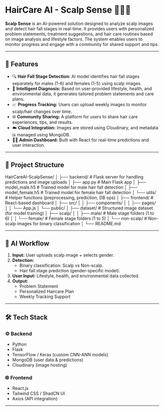 
# HairCare AI - Scalp Sense 💇‍♀️🧠

**Scalp Sense** is an AI-powered solution designed to analyze scalp images and detect hair fall stages in real-time. It provides users with personalized problem statements, treatment suggestions, and hair care routines based on image analysis and lifestyle factors. The system enables users to monitor progress and engage with a community for shared support and tips.

---

## 🚀 Features

- 🔍 **Hair Fall Stage Detection:** AI model identifies hair fall stages separately for males (1-6) and females (1-5) using scalp images.
- 🧠 **Intelligent Diagnosis:** Based on user-provided lifestyle, health, and environmental data, it generates tailored problem statements and care plans.
- 📈 **Progress Tracking:** Users can upload weekly images to monitor scalp/hair changes over time.
- 🌐 **Community Sharing:** A platform for users to share hair care experiences, tips, and results.
- ☁️ **Cloud Integration:** Images are stored using Cloudinary, and metadata is managed using MongoDB.
- 🧑‍💻 **Admin Dashboard:** Built with React for real-time predictions and user interaction.

---

## 📁 Project Structure

HairCareAI-ScalpSense/
│
├── backend/ # Flask server for handling predictions and image uploads
│ ├── app.py # Main Flask app
│ ├── model_male.h5 # Trained model for male hair fall detection
│ ├── model_female.h5 # Trained model for female hair fall detection
│ └── utils/ # Helper functions (preprocessing, prediction, DB ops)
│
├── frontend/ # React-based dashboard
│ ├── src/
│ │ ├── components/
│ │ ├── pages/
│ │ └── App.js
│ └── public/
│
├── dataset/ # Structured image dataset (for model training)
│ ├── scalp/
│ │ ├── male/ # Male stage folders (1 to 6)
│ │ └── female/ # Female stage folders (1 to 5)
│ └── non-scalp/ # Non-scalp images for binary classification
│
└── README.md


---

## 🧠 AI Workflow

1. **Input:** User uploads scalp image + selects gender.
2. **Detection:**
   - Binary classification: Scalp vs Non-scalp.
   - Hair fall stage prediction (gender-specific model).
3. **User Input:** Lifestyle, health, and environmental data collected.
4. **Output:**
   - Problem Statement
   - Personalized Haircare Plan
   - Weekly Tracking Support

---

## 🛠️ Tech Stack

### ⚙️ Backend
- Python
- Flask
- TensorFlow / Keras (custom CNN-ANN models)
- MongoDB (user data & predictions)
- Cloudinary (image hosting)

### 🌐 Frontend
- React.js
- Tailwind CSS / ShadCN UI
- Axios (API integration)

---



